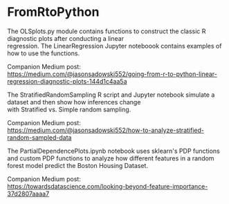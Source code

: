 # FromRtoPython
The OLSplots.py module contains functions to construct the classic R diagnostic plots after conducting a linear  
regression. The LinearRegression Jupyter noteboook contains examples of how to use the functions.
 
Companion Medium post:    
https://medium.com/@jasonsadowski552/going-from-r-to-python-linear-regression-diagnostic-plots-144d1c4aa5a
  
  
The StratifiedRandomSampling R script and Jupyter notebook simulate a dataset and then show how inferences change  
with Stratified vs. Simple random sampling.  
  
Companion Medium post:  
https://medium.com/@jasonsadowski552/how-to-analyze-stratified-random-sampled-data

The PartialDependencePlots.ipynb notebook uses sklearn's PDP functions and custom PDP functions to analyze how different features in a random forest model predict the Boston Housing Dataset.

Companion Medium post:  
https://towardsdatascience.com/looking-beyond-feature-importance-37d2807aaaa7
